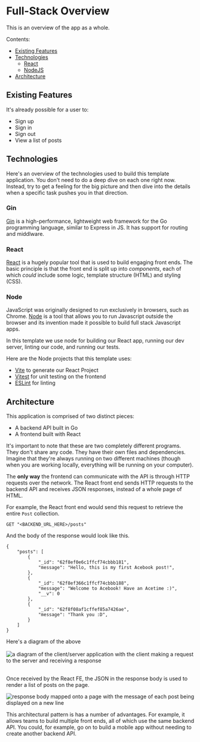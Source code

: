 # Full-Stack Overview

This is an overview of the app as a whole.

Contents:

- [Existing Features](#existing-features)
- [Technologies](#technologies)
  - [React](#r-is-for-react)
  - [NodeJS](#n-is-for-node)
- [Architecture](#architecture)

## Existing Features

It's already possible for a user to:

- Sign up
- Sign in
- Sign out
- View a list of posts

## Technologies

Here's an overview of the technologies used to build this template application.
You don't need to do a deep dive on each one right now. Instead, try to get a
feeling for the big picture and then dive into the details when a specific task
pushes you in that direction.

### Gin

[Gin](https://github.com/gin-gonic/gin) is a high-performance, lightweight web
framework for the Go programming language, similar to Express in JS. It has
support for routing and middlware.

### React

[React](https://reactjs.org/) is a hugely popular tool that is used to build
engaging front ends. The basic principle is that the front end is split up into
_components_, each of which _could_ include some logic, template structure
(HTML) and styling (CSS).

### Node

JavaScript was originally designed to run exclusively in browsers, such as
Chrome. [Node](https://nodejs.org/en/) is a tool that allows you to run
Javascript outside the browser and its invention made it possible to build full
stack Javascript apps.

In this template we use node for building our React app, running our dev server,
linting our code, and running our tests.

Here are the Node projects that this template uses:

- [Vite](https://vitejs.dev/guide/) to generate our React Project
- [Vitest](https://vitest.dev/guide/) for unit testing on the frontend
- [ESLint](https://eslint.org) for linting

## Architecture

This application is comprised of two distinct pieces:

- A backend API built in Go
- A frontend built with React

It's important to note that these are two completely different programs. They
don't share any code. They have their own files and dependencies. Imagine that
they're always running on two different machines (though when you are working
locally, everything will be running on your computer).

The **only way** the frontend can communicate with the API is through HTTP
requests over the network. The React front end sends HTTP requests to the
backend API and receives JSON responses, instead of a whole page of HTML.

For example, the React front end would send this request to retrieve the entire
`Post` collection.

```
GET "<BACKEND_URL_HERE>/posts"
```

And the body of the response would look like this.

```
{
    "posts": [
        {
            "_id": "62f8ef0e6c1ffcf74cbbb181",
            "message": "Hello, this is my first Acebook post!",
        },
        {
            "_id": "62f8ef366c1ffcf74cbbb188",
            "message": "Welcome to Acebook! Have an Acetime :)",
            "__v": 0
        },
        {
            "_id": "62f8f08af1cffef85a7426ae",
            "message": "Thank you :D",
        }
    ]
}
```

Here's a diagram of the above <br> <br>
![a diagram of the client/server application with the client making a request to the server and receiving a response](./diagrams/project_communication.png)
<br> <br>

Once received by the React FE, the JSON in the response body is used to render a
list of posts on the page.

![response body mapped onto a page with the message of each post being displayed on a new line](./diagrams/response_parsing.png)

This architectural pattern is has a number of advantages. For example, it allows
teams to build multiple front ends, all of which use the same backend API. You
could, for example, go on to build a mobile app without needing to create
another backend API.
